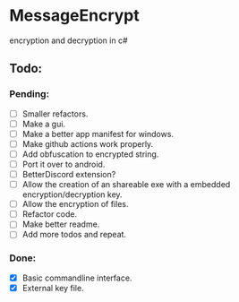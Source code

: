 # MessageEncrypt
encryption and decryption in c#

## Todo:
### Pending:

- [ ] Smaller refactors.
- [ ] Make a gui.
- [ ] Make a better app manifest for windows.
- [ ] Make github actions work properly.
- [ ] Add obfuscation to encrypted string.
- [ ] Port it over to android.
- [ ] BetterDiscord extension?
- [ ] Allow the creation of an shareable exe with a embedded encryption/decryption key.
- [ ] Allow the encryption of files.
- [ ] Refactor code.
- [ ] Make better readme.
- [ ] Add more todos and repeat.
### Done:

- [x] Basic commandline interface.
- [x] External key file. 
